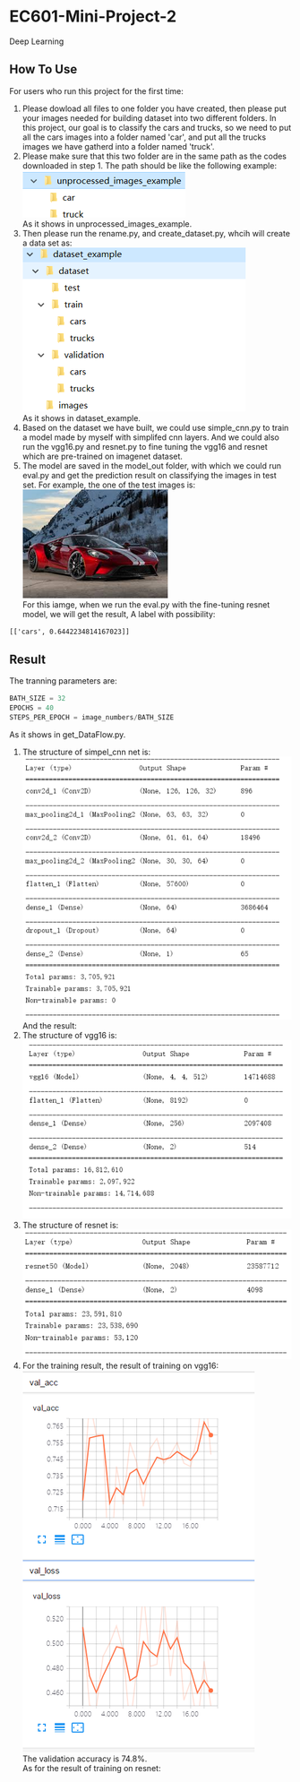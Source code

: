 # EC601-Mini-Project-2
Deep Learning  

How To Use
---
For users who run this project for the first time:  
1. Please dowload all files to one folder you have created, then please put your images needed for building dataset into two different folders. In this project, our goal is to classify the cars and trucks, so we need to put all the cars images into a folder named 'car', and put all the trucks images we have gatherd into a folder named 'truck'. 
2. Please make sure that this two folder are in the same path as the codes downloaded in step 1. The path should be like the following example:  
![Image text](https://github.com/xiangl18/EC601-Mini-Project-2/raw/test_version2/img_folder/unprocess_data.PNG)  
As it shows in unprocessed_images_example. 
3. Then please run the rename.py, and create_dataset.py, whcih will create a data set as:  
![Image text](https://github.com/xiangl18/EC601-Mini-Project-2/raw/test_version2/img_folder/dataset_example.PNG)  
As it shows in dataset_example.  
4. Based on the dataset we have built, we could use simple_cnn.py to train a model made by myself with simplifed cnn layers. And we could also run the vgg16.py and resnet.py to fine tuning the vgg16 and resnet which are pre-trained on imagenet dataset.  
5. The model are saved in the model_out folder, with which we could run eval.py and get the prediction result on classifying the images in test set. For example, the one of the test images is:  
![Image text](https://github.com/xiangl18/EC601-Mini-Project-2/raw/test_version2/img_folder/car.368.jpg)  
For this iamge, when we run the eval.py with the fine-tuning resnet model, we will get the result, A label with possibility:  
```cmd  
[['cars', 0.6442234814167023]]  
```  
Result
---   
The tranning parameters are:  
```python  
BATH_SIZE = 32
EPOCHS = 40
STEPS_PER_EPOCH = image_numbers/BATH_SIZE  
```  
As it shows in get_DataFlow.py.
1. The structure of simpel_cnn net is:  
![Image text](https://github.com/xiangl18/EC601-Mini-Project-2/raw/test_version2/img_folder/simple_cnn_model.PNG)  
And the result:  
2. The structure of vgg16 is:  
![Image text](https://github.com/xiangl18/EC601-Mini-Project-2/raw/test_version2/img_folder/vggnet.PNG)  
3. The structure of resnet is:  
![Image text](https://github.com/xiangl18/EC601-Mini-Project-2/raw/test_version2/img_folder/resnest.PNG) 
4. For the training result, the result of training on vgg16:  
![Image text](https://github.com/xiangl18/EC601-Mini-Project-2/raw/test_version2/img_folder/vgg_eval.PNG)  
The validation accuracy is 74.8%.  
As for the result of training on resnet:  








